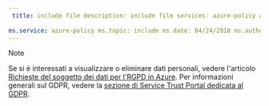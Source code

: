 ```yaml
---
 title: include file description: include file services: azure-policy author: eross-msft
 
ms.service: azure-policy ms.topic: include ms.date: 04/24/2018 ms.author: lizross ms.custom: include file
---
```


>[!Note] 
>Se si è interessati a visualizzare o eliminare dati personali, vedere l'articolo [Richieste del soggetto dei dati per l'RGPD in Azure](https://docs.microsoft.com/microsoft-365/compliance/gdpr-dsr-azure). Per informazioni generali sul GDPR, vedere la [sezione di Service Trust Portal dedicata al GDPR](https://servicetrust.microsoft.com/ViewPage/GDPRGetStarted).